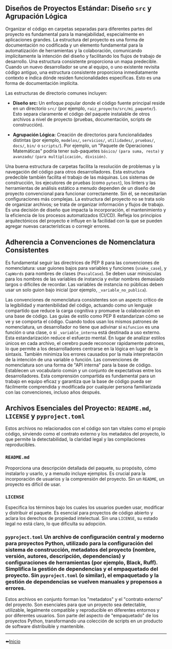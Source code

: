 ## Diseños de Proyectos Estándar: Diseño `src` y Agrupación Lógica
Organizar el código en carpetas separadas para diferentes partes del proyecto es fundamental para la manejabilidad, especialmente en aplicaciones grandes. La estructura del proyecto es una forma de documentación no codificada y un elemento fundamental para la automatización de herramientas y la colaboración, comunicando implícitamente la intención del diseño y facilitando los flujos de trabajo de desarrollo. Una estructura consistente proporciona un mapa predecible. Cuando un nuevo desarrollador se une al equipo, o uno existente revisita código antiguo, una estructura consistente proporciona inmediatamente contexto e indica dónde residen funcionalidades específicas. Esto es una forma de documentación implícita.   

Las estructuras de directorio comunes incluyen:

- **Diseño src:** Un enfoque popular donde el código fuente principal reside en un directorio `src/` (por ejemplo, `raiz_proyecto/src/mi_paquete/`). Esto separa claramente el código del paquete instalable de otros archivos a nivel de proyecto (pruebas, documentación, scripts de construcción).   

- **Agrupación Lógica:** Creación de directorios para funcionalidades distintas (por ejemplo, `modelos/`, `servicios/`, `utilidades/`, `pruebas/`, `docs/`, `bin/` o `scripts/`). Por ejemplo, un "Paquete de Operaciones Matemáticas" podría tener sub-paquetes `básico/` `(para suma, resta)` y `avanzado/` `(para multiplicación, división)`.   

Una buena estructura de carpetas facilita la resolución de problemas y la navegación del código para otros desarrolladores. Esta estructura predecible también facilita el trabajo de las máquinas. Los sistemas de construcción, los ejecutores de pruebas (como `pytest`), los linters y las herramientas de análisis estático a menudo dependen de un diseño de proyecto convencional para funcionar correctamente. Sin él, se necesitarían configuraciones más complejas. La estructura del proyecto no se trata solo de organizar archivos; se trata de organizar información y flujos de trabajo. Es una decisión de diseño que impacta la incorporación, el mantenimiento y la eficiencia de los procesos automatizados (CI/CD). Refleja los principios arquitectónicos del proyecto e influye en la facilidad con la que se pueden agregar nuevas características o corregir errores.

## Adherencia a Convenciones de Nomenclatura Consistentes
Es fundamental seguir las directrices de PEP 8 para las convenciones de nomenclatura: usar guiones bajos para variables y funciones (`snake_case`), y `CapWords` para nombres de clases (`PascalCase`). Se deben usar minúsculas para los nombres de las variables de instancia y evitar nombres demasiado largos o difíciles de recordar. Las variables de instancia no públicas deben usar un solo guion bajo inicial (por ejemplo, `_variable_no_publica`).   

Las convenciones de nomenclatura consistentes son un aspecto crítico de la legibilidad y mantenibilidad del código, actuando como un lenguaje compartido que reduce la carga cognitiva y promueve la colaboración en una base de código. Las guías de estilo como PEP 8 estandarizan cómo se ve y se comporta el código. Cuando todos usan los mismos patrones de nomenclatura, un desarrollador no tiene que adivinar si `mifuncion` es una función o una clase, o si `_variable_interna` está destinada a uso externo. Esta estandarización reduce el esfuerzo mental. En lugar de analizar estilos únicos en cada archivo, el cerebro puede reconocer rápidamente patrones, lo que permite a los desarrolladores centrarse en la lógica en lugar de la sintaxis. También minimiza los errores causados por la mala interpretación de la intención de una variable o función. Las convenciones de nomenclatura son una forma de "API interna" para la base de código. Establecen un vocabulario común y un conjunto de expectativas entre los desarrolladores. Esta comprensión compartida es fundamental para un trabajo en equipo eficaz y garantiza que la base de código pueda ser fácilmente comprendida y modificada por cualquier persona familiarizada con las convenciones, incluso años después.

## Archivos Esenciales del Proyecto: `README.md`, `LICENSE` y `pyproject.toml`
Estos archivos no relacionados con el código son tan vitales como el propio código, sirviendo como el contrato externo y los metadatos del proyecto, lo que permite la detectabilidad, la claridad legal y las compilaciones reproducibles.

### `README.md` 
Proporciona una descripción detallada del paquete, su propósito, cómo instalarlo y usarlo, y a menudo incluye ejemplos. Es crucial para la incorporación de usuarios y la comprensión del proyecto. Sin un `README`, un proyecto es difícil de usar.

### `LICENSE`
Especifica los términos bajo los cuales los usuarios pueden usar, modificar y distribuir el paquete. Es esencial para proyectos de código abierto y aclara los derechos de propiedad intelectual. Sin una `LICENSE`, su estado legal no está claro, lo que dificulta su adopción.

### `pyproject.toml` Un archivo de configuración central y moderno para proyectos Python, utilizado para la configuración del sistema de construcción, metadatos del proyecto (nombre, versión, autores, descripción, dependencias) y configuraciones de herramientas (por ejemplo, Black, Ruff). Simplifica la gestión de dependencias y el empaquetado del proyecto. Sin `pyproject.toml` (o similar), el empaquetado y la gestión de dependencias se vuelven manuales y propensos a errores.

Estos archivos en conjunto forman los "metadatos" y el "contrato externo" del proyecto. Son esenciales para que un proyecto sea detectable, utilizable, legalmente compatible y reproducible en diferentes entornos y por diferentes usuarios. Son parte del aspecto de "empaquetado" de los proyectos Python, transformando una colección de scripts en un producto de software distribuible y mantenible.

---

⬅️[Inicio](../../../../README.md)